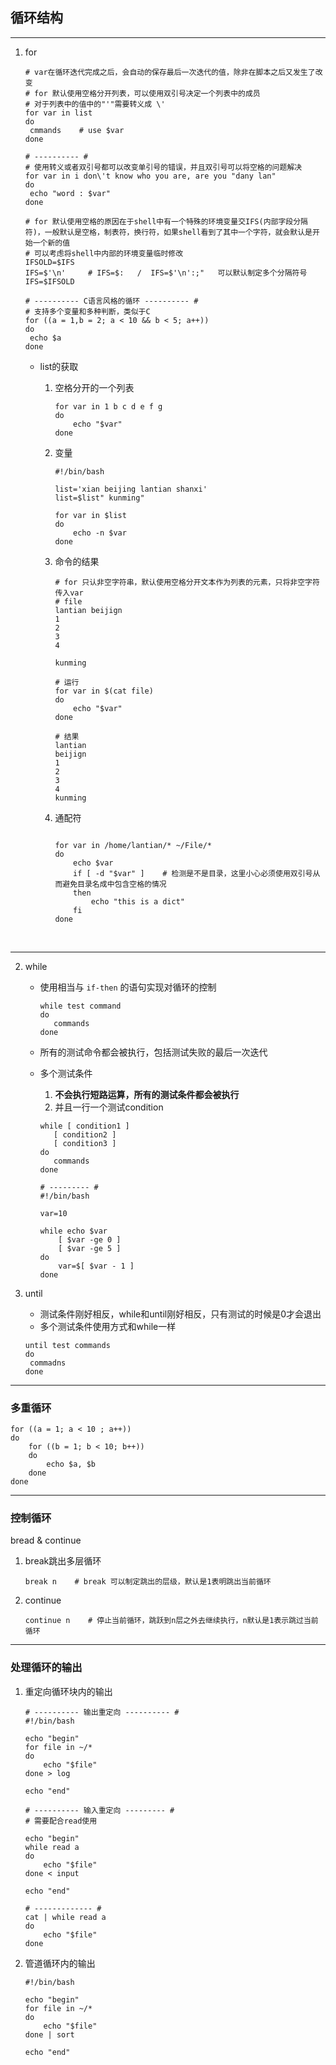 ## 循环结构

---

1. for

   ```shell
   # var在循环迭代完成之后，会自动的保存最后一次迭代的值，除非在脚本之后又发生了改变
   # for 默认使用空格分开列表，可以使用双引号决定一个列表中的成员
   # 对于列表中的值中的"'"需要转义成 \'
   for var in list
   do
   	cmmands    # use $var
   done

   # ---------- #
   # 使用转义或者双引号都可以改变单引号的错误，并且双引号可以将空格的问题解决
   for var in i don\'t know who you are, are you "dany lan"
   do
   	echo "word : $var"
   done

   # for 默认使用空格的原因在于shell中有一个特殊的环境变量交IFS(内部字段分隔符)，一般默认是空格，制表符，换行符，如果shell看到了其中一个字符，就会默认是开始一个新的值
   # 可以考虑将shell中内部的环境变量临时修改
   IFSOLD=$IFS
   IFS=$'\n'     # IFS=$:   /  IFS=$'\n':;"   可以默认制定多个分隔符号
   IFS=$IFSOLD

   # ---------- C语言风格的循环 ---------- #
   # 支持多个变量和多种判断，类似于C
   for ((a = 1,b = 2; a < 10 && b < 5; a++))
   do
   	echo $a
   done
   ```

   * list的获取

     1. 空格分开的一个列表

        ```shell
        for var in 1 b c d e f g 
        do
        	echo "$var"
        done
        ```

     2. 变量

        ```shell
        #!/bin/bash

        list='xian beijing lantian shanxi'
        list=$list" kunming"

        for var in $list
        do
            echo -n $var
        done
        ```

     3. 命令的结果

        ```shell
        # for 只认非空字符串，默认使用空格分开文本作为列表的元素，只将非空字符传入var
        # file 
        lantian beijign
        1
        2
        3
        4

        kunming

        # 运行
        for var in $(cat file)
        do
        	echo "$var"
        done

        # 结果
        lantian
        beijign
        1
        2
        3
        4
        kunming
        ```

     4. 通配符

        ```shell

        for var in /home/lantian/* ~/File/*
        do
        	echo $var
        	if [ -d "$var" ]    # 检测是不是目录，这里小心必须使用双引号从而避免目录名成中包含空格的情况
        	then
        		echo "this is a dict"
        	fi
        done
        ```

        ​

---

2. while

   * 使用相当与 `if-then` 的语句实现对循环的控制

     ```shell
     while test command
     do
     	commands
     done
     ```

   * 所有的测试命令都会被执行，包括测试失败的最后一次迭代

   * 多个测试条件

     1. **不会执行短路运算，所有的测试条件都会被执行**
     2. 并且一行一个测试condition

     ```shell
     while [ condition1 ]
     	[ condition2 ]
     	[ condition3 ]
     do
     	commands
     done

     # --------- #
     #!/bin/bash

     var=10

     while echo $var 
         [ $var -ge 0 ]
         [ $var -ge 5 ]
     do
         var=$[ $var - 1 ]
     done
     ```

3. until

   * 测试条件刚好相反，while和until刚好相反，只有测试的时候是0才会退出
   * 多个测试条件使用方式和while一样

   ```shell
   until test commands
   do
   	commadns
   done
   ```

---

### 多重循环

```shell
for ((a = 1; a < 10 ; a++))
do
	for ((b = 1; b < 10; b++))
	do
		echo $a, $b
	done
done
```

---

### 控制循环

bread & continue

1. break跳出多层循环

   ```shell
   break n    # break 可以制定跳出的层级，默认是1表明跳出当前循环
   ```

2. continue

   ```shell
   continue n    # 停止当前循环，跳跃到n层之外去继续执行，n默认是1表示跳过当前循环
   ```

---

### 处理循环的输出

1. 重定向循环块内的输出

   ```shell
   # ---------- 输出重定向 ---------- #
   #!/bin/bash

   echo "begin"
   for file in ~/*
   do
       echo "$file"
   done > log

   echo "end"

   # ---------- 输入重定向 --------- #
   # 需要配合read使用

   echo "begin"
   while read a
   do
       echo "$file"
   done < input

   echo "end"

   # ------------- #
   cat | while read a
   do
       echo "$file"
   done
   ```

2. 管道循环内的输出

   ```shell
   #!/bin/bash

   echo "begin"
   for file in ~/*
   do
       echo "$file"
   done | sort

   echo "end"
   ```

   ​